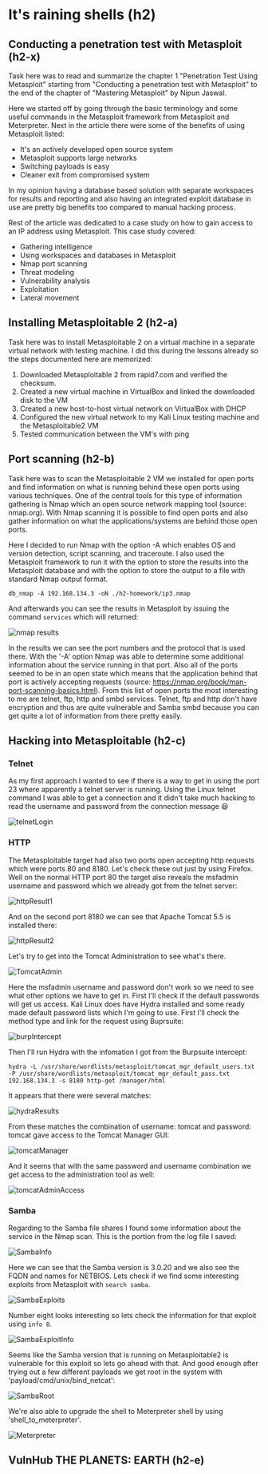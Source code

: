 # It's raining shells (h2)

## Conducting a penetration test with Metasploit (h2-x)

Task here was to read and summarize the chapter 1 "Penetration Test Using Metasploit" starting from "Conducting a penetration test with Metasploit" to the end of the chapter of "Mastering Metasploit" by Nipun Jaswal.

Here we started off by going through the basic terminology and some useful commands in the Metasploit framework from Metasploit and Meterpreter. Next in the article there were some of the benefits of using Metasploit listed:

+ It's an actively developed open source system
+ Metasploit supports large networks
+ Switching payloads is easy
+ Cleaner exit from compromised system

In my opinion having a database based solution with separate workspaces for results and reporting and also having an integrated exploit database in use are pretty big benefits too compared to manual hacking process.

Rest of the article was dedicated to a case study on how to gain access to an IP address using Metasploit. This case study covered:

+ Gathering intelligence
+ Using workspaces and databases in Metasploit
+ Nmap port scanning
+ Threat modeling
+ Vulnerability analysis
+ Exploitation
+ Lateral movement

## Installing Metasploitable 2 (h2-a)

Task here was to install Metasploitable 2 on a virtual machine in a separate virtual network with testing machine. I did this during the lessons already so the steps documented here are memorized:

1. Downloaded Metasploitable 2 from rapid7.com and verified the checksum.
2. Created a new virtual machine in VirtualBox and linked the downloaded disk to the VM
3. Created a new host-to-host virtual network on VirtualBox with DHCP
4. Configured the new virtual network to my Kali Linux testing machine and the Metasploitable2 VM
5. Tested communication between the VM's with ping

## Port scanning (h2-b)

Task here was to scan the Metasploitable 2 VM we installed for open ports and find information on what is running behind these open ports using various techniques. One of the central tools for this type of information gathering is Nmap which an open source network mapping tool (source: nmap.org). With Nmap scanning it is possible to find open ports and also gather information on what the applications/systems are behind those open ports.

Here I decided to run Nmap with the option -A which enables OS and version detection, script scanning, and traceroute. I also used the Metasploit framework to run it with the option to store the results into the Metasploit database and with the option to store the output to a file with standard Nmap output format.

```
db_nmap -A 192.168.134.3 -oN ./h2-homework/ip3.nmap
```

And afterwards you can see the results in Metasploit by issuing the command `services` which will returned:

![nmap results](./nmapResults.png)

In the results we can see the port numbers and the protocol that is used there. With the '-A' option Nmap was able to determine some additional information about the service running in that port. Also all of the ports seemed to be in an open state which means that the application behind that port is actively accepting requests (source: https://nmap.org/book/man-port-scanning-basics.html). From this list of open ports the most interesting to me are telnet, ftp, http and smbd services. Telnet, ftp and http don't have encryption and thus are quite vulnerable and Samba smbd because you can get quite a lot of information from there pretty easily.

## Hacking into Metasploitable (h2-c)

### Telnet

As my first approach I wanted to see if there is a way to get in using the port 23 where apparently a telnet server is running. Using the Linux telnet command I was able to get a connection and it didn't take much hacking to read the username and password from the connection message :satisfied:

![telnetLogin](./telnetLogin.png)

### HTTP

The Metasploitable target had also two ports open accepting http requests which were ports 80 and 8180. Let's check these out just by using Firefox. Well on the normal HTTP port 80 the target also reveals the msfadmin username and password which we already got from the telnet server:

![httpResult1](./httpResult1.png)

And on the second port 8180 we can see that Apache Tomcat 5.5 is installed there:

![httpResult2](./httpResult2.png)

Let's try to get into the Tomcat Administration to see what's there.

![TomcatAdmin](./TomcatAdmin.png)

Here the msfadmin username and password don't work so we need to see what other options we have to get in. First I'll check if the default passwords will get us access. Kali Linux does have Hydra installed and some ready made default password lists which I'm going to use. First I'll check the method type and link for the request using Buprsuite:

![burpIntercept](./burpIntercept.png)

Then I'll run Hydra with the infomation I got from the Burpsuite intercept:

```
hydra -L /usr/share/wordlists/metasploit/tomcat_mgr_default_users.txt -P /usr/share/wordlists/metasploit/tomcat_mgr_default_pass.txt 192.168.134.3 -s 8180 http-get /manager/html
```

It appears that there were several matches:

![hydraResults](./hydraResults.png)

From these matches the combination of username: tomcat and password: tomcat gave access to the Tomcat Manager GUI:

![tomcatManager](./tomcatManager.png)

And it seems that with the same password and username combination we get access to the administration tool as well:

![tomcatAdminAccess](./TomcatAdminAccess.png)

### Samba

Regarding to the Samba file shares I found some information about the service in the Nmap scan. This is the portion from the log file I saved:

![SambaInfo](./sambaInfo.png)

Here we can see that the Samba version is 3.0.20 and we also see the FQDN and names for NETBIOS. Lets check if we find some interesting exploits from Metasploit with `search samba`.

![SambaExploits](./sambaExploits.png)

Number eight looks interesting so lets check the information for that exploit using `info 8`.

![SambaExploitInfo](./sambaExploitInfo.png)

Seems like the Samba version that is running on Metasploitable2 is vulnerable for this exploit so lets go ahead with that. And good enough after trying out a few different payloads we get root in the system with 'payload/cmd/unix/bind_netcat':

![SambaRoot](./SambaRoot.png)

We're also able to upgrade the shell to Meterpreter shell by using 'shell_to_meterpreter'.

![Meterpreter](./meterpreter.png)

## VulnHub THE PLANETS: EARTH (h2-e)

